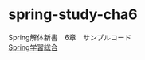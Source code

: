 # spring-study-cha6

Spring解体新書　6章　サンプルコード  
  [Spring学習総合](https://github.com/syu-y/spring-study-Log)
